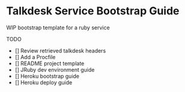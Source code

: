 # Talkdesk Service Bootstrap Guide

WIP bootstrap template for a ruby service

TODO
- [] Review retrieved talkdesk headers
- [] Add a Procfile
- [] README project template
- [] JRuby dev environment guide
- [] Heroku bootstrap guide
- [] Heroku deploy guide
